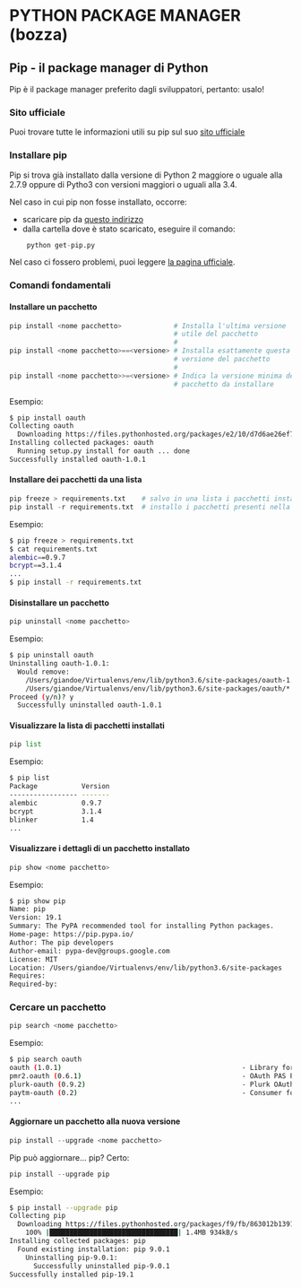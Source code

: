 PYTHON PACKAGE MANAGER (bozza)
======

<!-- toc -- >
Indice
======
<!-- /toc -->

## Pip - il package manager di Python

Pip è il package manager preferito dagli sviluppatori,
pertanto: usalo!

### Sito ufficiale

Puoi trovare tutte le informazioni utili su pip sul suo [sito ufficiale](https://pip.pypa.io/en/stable/)


### Installare pip

Pip si trova già installato dalla versione di Python 2 maggiore o uguale alla 2.7.9 oppure di Pytho3 con versioni maggiori o uguali alla 3.4.

Nel caso in cui pip non fosse installato, occorre:  
- scaricare pip da [questo indirizzo](https://bootstrap.pypa.io/get-pip.py)
- dalla cartella dove è stato scaricato, eseguire il comando:
  ```python
   python get-pip.py
  ```

Nel caso ci fossero problemi, puoi leggere [la pagina ufficiale](https://pip.pypa.io/en/stable/installing/).


### Comandi fondamentali

#### Installare un pacchetto

```python
pip install <nome pacchetto>             # Installa l'ultima versione
                                         # utile del pacchetto
                                         # 
pip install <nome pacchetto>==<versione> # Installa esattamente questa 
                                         # versione del pacchetto
                                         # 
pip install <nome pacchetto>>=<versione> # Indica la versione minima del 
                                         # pacchetto da installare
```

Esempio:
```bash
$ pip install oauth
Collecting oauth
  Downloading https://files.pythonhosted.org/packages/e2/10/d7d6ae26ef7686109a10b3e88d345c4ec6686d07850f4ef7baefb7eb61e1/oauth-1.0.1.tar.gz
Installing collected packages: oauth
  Running setup.py install for oauth ... done
Successfully installed oauth-1.0.1
```


#### Installare dei pacchetti da una lista

```python
pip freeze > requirements.txt    # salvo in una lista i pacchetti installati
pip install -r requirements.txt  # installo i pacchetti presenti nella lista
```

Esempio:
```bash
$ pip freeze > requirements.txt
$ cat requirements.txt
alembic==0.9.7
bcrypt==3.1.4
...
$ pip install -r requirements.txt
```


#### Disinstallare un pacchetto

```python
pip uninstall <nome pacchetto>
```

Esempio:
```bash
$ pip uninstall oauth
Uninstalling oauth-1.0.1:
  Would remove:
    /Users/giandoe/Virtualenvs/env/lib/python3.6/site-packages/oauth-1.0.1-py3.6.egg-info
    /Users/giandoe/Virtualenvs/env/lib/python3.6/site-packages/oauth/*
Proceed (y/n)? y
  Successfully uninstalled oauth-1.0.1
```


#### Visualizzare la lista di pacchetti installati

```python
pip list
```

Esempio:
```bash
$ pip list
Package           Version
----------------- -------
alembic           0.9.7
bcrypt            3.1.4
blinker           1.4
...
```


#### Visualizzare i dettagli di un pacchetto installato

```python
pip show <nome pacchetto>
```

Esempio:
```bash
$ pip show pip
Name: pip
Version: 19.1
Summary: The PyPA recommended tool for installing Python packages.
Home-page: https://pip.pypa.io/
Author: The pip developers
Author-email: pypa-dev@groups.google.com
License: MIT
Location: /Users/giandoe/Virtualenvs/env/lib/python3.6/site-packages
Requires:
Required-by:
```


### Cercare un pacchetto

```python
pip search <nome pacchetto>
```

Esempio:
```bash
$ pip search oauth
oauth (1.0.1)                                             - Library for OAuth version 1.0a.
pmr2.oauth (0.6.1)                                        - OAuth PAS Plugin, OAuth 1.0 provider for Plone.
plurk-oauth (0.9.2)                                       - Plurk OAuth API
paytm-oauth (0.2)                                         - Consumer for paytm oauth
...
```


#### Aggiornare un pacchetto alla nuova versione

```python
pip install --upgrade <nome pacchetto>
```

Pip può aggiornare... pip?
Certo:

```python
pip install --upgrade pip
```

Esempio:

```bash
$ pip install --upgrade pip
Collecting pip
  Downloading https://files.pythonhosted.org/packages/f9/fb/863012b13912709c13cf5cfdbfb304fa6c727659d6290438e1a88df9d848/pip-19.1-py2.py3-none-any.whl (1.4MB)
    100% |████████████████████████████████| 1.4MB 934kB/s
Installing collected packages: pip
  Found existing installation: pip 9.0.1
    Uninstalling pip-9.0.1:
      Successfully uninstalled pip-9.0.1
Successfully installed pip-19.1
```
